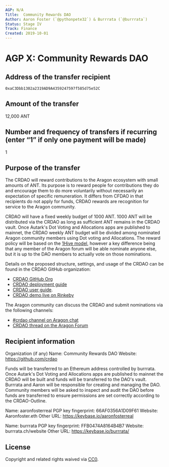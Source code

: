 ```yaml
---
AGP: N/A
Title:  Community Rewards DAO
Author: Aaron Foster (`@pythonpete32`) & Burrrata (`@burrrata`)
Status: Stage IV 
Track: Finance
Created: 2019-10-01
---
```


# AGP X: Community Rewards DAO

## Address of the transfer recipient

`0xaC3Dbb1302a2319AD9A4359247597f585d75e52C`

## Amount of the transfer

12,000 ANT

## Number and frequency of transfers if recurring (enter “1” if only one payment will be made)

1

## Purpose of the transfer

The CRDAO will reward contributions to the Aragon ecosystem with small amounts of ANT. Its purpose is to reward people for contributions they do and encourage them to do more voluntarily without necessarily an expectation of specific remuneration. It differs from CFDAO in that recipients do not apply for funds, CRDAO rewards are recognition for service to the Aragon community.

CRDAO will have a fixed weekly budget of 1000 ANT. 1000 ANT will be distributed via the CRDAO as long as sufficient ANT remains in the CRDAO vault. Once Autark's Dot Voting and Allocations apps are published to mainnet, the CRDAO weekly ANT budget will be divided among nominated Aragon community members using Dot voting and Allocations. The reward policy will be based on the [1Hive model](https://1hive.org/contribute/allocations-payroll), however a key difference being that any member of the Aragon forum will be able nominate anyone else, but it is up to the DAO members to actually vote on those nominations. 

Details on the proposed structure, settings, and usage of the CRDAO can be found in the CRDAO GitHub organization:
- [CRDAO GitHub Org](https://github.com/crdao)
- [CRDAO deployment guide](https://github.com/crdao/dao/blob/master/README.md)
- [CRDAO user guide](https://github.com/crdao/dao/blob/master/user-guide.md). 
- [CRDAO demo live on Rinkeby](https://rinkeby.autark.xyz/#/0xC0d7F939E53de5FE60980cF0357d92230EFB84F3/)

The Aragon community can discuss the CRDAO and submit nominations via the following channels:
- [#crdao channel on Aragon chat](https://aragon.chat/channel/crdao)
- [CRDAO thread on the Aragon Forum](https://forum.aragon.org/t/community-rewards-dao/1237)

## Recipient information

Organization (if any)
Name: Community Rewards DAO
Website: https://github.com/crdao

Funds will be transferred to an Ethereum address controlled by burrrata. Once Autark's Dot Voting and Allocations apps are published to mainnet the CRDAO will be built and funds will be transferred to the DAO's vault. Burrrata and Aaron will be responsible for creating and managing the DAO. Community members will be asked to inspect and audit the DAO before funds are transferred to ensure permissions are set correctly according to the CRDAO-Outline.

Name: aaronfosterreal
PGP key fingerprint: 66AF0356A1D09F61
Website: Aaronfoster.eth
Other URL: https://keybase.io/aaronfosterreal

Name: burrrata
PGP key fingerprint: FFB0474A8164B4B7
Website: burrrata.ch/website
Other URL: https://keybase.io/burrrata/

## License
Copyright and related rights waived via [CC0](https://creativecommons.org/publicdomain/zero/1.0/).
